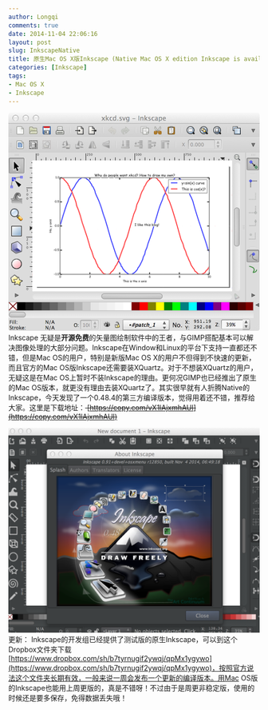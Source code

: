```yaml
---
author: Longqi
comments: true
date: 2014-11-04 22:06:16
layout: post
slug: InkscapeNative
title: 原生Mac OS X版Inkscape (Native Mac OS X edition Inkscape is available for downloading) 
categories: [Inkscape]
tags:
- Mac OS X
- Inkscape
---
```

![inkscape.png](/public/images/inkscapemac.png)
Inkscape 无疑是**开源免费**的矢量图绘制软件中的王者，与GIMP搭配基本可以解决图像处理的大部分问题。Inkscape在Window和Linux的平台下支持一直都还不错，但是Mac OS的用户，特别是新版Mac OS X的用户不但得到不快速的更新，而且官方的Mac OS版Inkscape还需要装XQuartz。对于不想装XQuartz的用户，无疑这是在Mac OS上暂时不装Inkscape的理由。更何况GIMP也已经推出了原生的Mac OS版本，就更没有理由去装XQuartz了。其实很早就有人折腾Native的Inkscape，今天发现了一个0.48.4的第三方编译版本，觉得用着还不错，推荐给大家。这里是下载地址：<del> [https://copy.com/vX1lAjxmhAUl](https://copy.com/vX1lAjxmhAUl) </del>


![inkscape91.png](/public/images/inkscape91.png)
更新： Inkscape的开发组已经提供了测试版的原生Inkscape，可以到这个Dropbox文件夹下载[https://www.dropbox.com/sh/b7tyrnugif2ywqj/qpMx1ygywo](https://www.dropbox.com/sh/b7tyrnugif2ywqj/qpMx1ygywo)，按照官方说法这个文件夹长期有效，一般来说一周会发布一个更新的编译版本。用Mac OS版的Inkscape也能用上周更版的，真是不错呀！不过由于是周更非稳定版，使用的时候还是要多保存，免得数据丢失哦！

